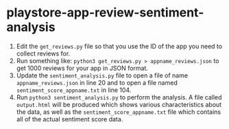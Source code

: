 # playstore-app-review-sentiment-analysis

1. Edit the `get_reviews.py` file so that you use the ID of the app you need to collect reviews for.
2. Run something like: `python3 get_reviews.py > appname_reviews.json` to get 1000 reviews for your app in JSON format.
3. Update the `sentiment_analysis.py` file to open a file of name `appname_reviews.json` in line 20 and to open a file named `sentiment_score_appname.txt` in line 104.
4. Run `python3 sentiment_analysis.py` to perform the analysis. A file called `output.html` will be produced which shows various characteristics about the data, as well as the `sentiment_score_appname.txt` file which contains all of the actual sentiment score data.
